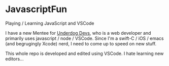 # JavascriptFun
Playing / Learning JavaScript and VSCode

I have a new Mentee for [Underdog Devs](https://www.underdogdevs.org), who is a web developer and primarily uses javascript / node / VSCode.  Since I'm a swift-C / iOS / emacs (and begrugingly Xcode) nerd, I need to come up to speed on new stuff.

This whole repo is developed and edited using VSCode.  I hate learning new editors...
